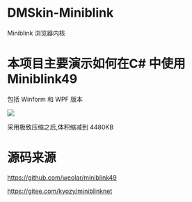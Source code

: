 # DMSkin-Miniblink
Miniblink 浏览器内核

# 本项目主要演示如何在C# 中使用Miniblink49

包括 Winform 和 WPF 版本

<image src='https://raw.githubusercontent.com/944095635/DMSkin-Miniblink/master/demo.png'>

采用极致压缩之后,体积缩减到 4480KB

# 源码来源
https://github.com/weolar/miniblink49

https://gitee.com/kyozy/miniblinknet
